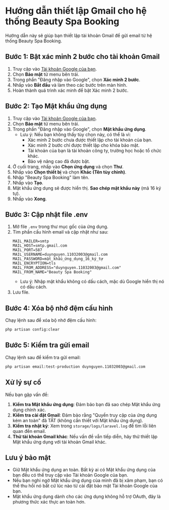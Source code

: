 # Hướng dẫn thiết lập Gmail cho hệ thống Beauty Spa Booking

Hướng dẫn này sẽ giúp bạn thiết lập tài khoản Gmail để gửi email từ hệ thống Beauty Spa Booking.

## Bước 1: Bật xác minh 2 bước cho tài khoản Gmail

1. Truy cập vào [Tài khoản Google của bạn](https://myaccount.google.com/).
2. Chọn **Bảo mật** từ menu bên trái.
3. Trong phần "Đăng nhập vào Google", chọn **Xác minh 2 bước**.
4. Nhấp vào **Bắt đầu** và làm theo các bước trên màn hình.
5. Hoàn thành quá trình xác minh để bật Xác minh 2 bước.

## Bước 2: Tạo Mật khẩu ứng dụng

1. Truy cập vào [Tài khoản Google của bạn](https://myaccount.google.com/).
2. Chọn **Bảo mật** từ menu bên trái.
3. Trong phần "Đăng nhập vào Google", chọn **Mật khẩu ứng dụng**.
   - Lưu ý: Nếu bạn không thấy tùy chọn này, có thể là vì:
     - Xác minh 2 bước chưa được thiết lập cho tài khoản của bạn.
     - Xác minh 2 bước chỉ được thiết lập cho khóa bảo mật.
     - Tài khoản của bạn là tài khoản công ty, trường học hoặc tổ chức khác.
     - Bảo vệ nâng cao đã được bật.
4. Ở cuối trang, nhấp vào **Chọn ứng dụng** và chọn **Thư**.
5. Nhấp vào **Chọn thiết bị** và chọn **Khác (Tên tùy chỉnh)**.
6. Nhập "Beauty Spa Booking" làm tên.
7. Nhấp vào **Tạo**.
8. Mật khẩu ứng dụng sẽ được hiển thị. **Sao chép mật khẩu này** (mã 16 ký tự).
9. Nhấp vào **Xong**.

## Bước 3: Cập nhật file .env

1. Mở file `.env` trong thư mục gốc của ứng dụng.
2. Tìm phần cấu hình email và cập nhật như sau:
   ```
   MAIL_MAILER=smtp
   MAIL_HOST=smtp.gmail.com
   MAIL_PORT=587
   MAIL_USERNAME=duynguyen.11032003@gmail.com
   MAIL_PASSWORD=mật_khẩu_ứng_dụng_16_ký_tự
   MAIL_ENCRYPTION=tls
   MAIL_FROM_ADDRESS="duynguyen.11032003@gmail.com"
   MAIL_FROM_NAME="Beauty Spa Booking"
   ```
   - Lưu ý: Nhập mật khẩu không có dấu cách, mặc dù Google hiển thị nó có dấu cách.
3. Lưu file.

## Bước 4: Xóa bộ nhớ đệm cấu hình

Chạy lệnh sau để xóa bộ nhớ đệm cấu hình:

```bash
php artisan config:clear
```

## Bước 5: Kiểm tra gửi email

Chạy lệnh sau để kiểm tra gửi email:

```bash
php artisan email:test-production duynguyen.11032003@gmail.com
```

## Xử lý sự cố

Nếu bạn gặp vấn đề:

1. **Kiểm tra Mật khẩu ứng dụng**: Đảm bảo bạn đã sao chép Mật khẩu ứng dụng chính xác.
2. **Kiểm tra cài đặt Gmail**: Đảm bảo rằng "Quyền truy cập của ứng dụng kém an toàn" đã TẮT (không cần thiết với Mật khẩu ứng dụng).
3. **Kiểm tra nhật ký**: Xem trong `storage/logs/laravel.log` để tìm lỗi liên quan đến email.
4. **Thử tài khoản Gmail khác**: Nếu vấn đề vẫn tiếp diễn, hãy thử thiết lập Mật khẩu ứng dụng với tài khoản Gmail khác.

## Lưu ý bảo mật

- Giữ Mật khẩu ứng dụng an toàn. Bất kỳ ai có Mật khẩu ứng dụng của bạn đều có thể truy cập vào Tài khoản Google của bạn.
- Nếu bạn nghi ngờ Mật khẩu ứng dụng của mình đã bị xâm phạm, bạn có thể thu hồi nó bất cứ lúc nào từ cài đặt bảo mật Tài khoản Google của bạn.
- Mật khẩu ứng dụng dành cho các ứng dụng không hỗ trợ OAuth, đây là phương thức xác thực an toàn hơn.
